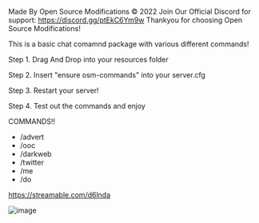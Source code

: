 Made By Open Source Modifications © 2022
Join Our Official Discord for support: https://discord.gg/ptEkC6Ym9w
Thankyou for choosing Open Source Modifications!

This is a basic chat comamnd package with various different commands!

Step 1. Drag And Drop into your resources folder 

Step 2. Insert "ensure osm-commands" into your server.cfg

Step 3. Restart your server!

Step 4. Test out the commands and enjoy 

COMMANDS!!
- /advert
- /ooc
- /darkweb
- /twitter
- /me
- /do

https://streamable.com/d6lnda

![image](https://user-images.githubusercontent.com/94762646/203541386-86286efe-a135-42db-ba4f-ffc192de6319.png)
